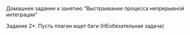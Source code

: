 Домашнее задание к занятию "Выстраивание процесса непрерывной интеграции"


Задание 2*. Пусть плагин ищет баги (НЕобязательная задача)
